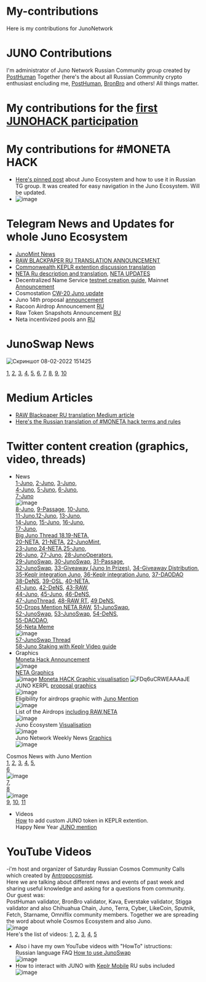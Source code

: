 # My-contributions
Here is my contributions for JunoNetwork
# JUNO Contributions
I'm administrator of Juno Network Russian Community group created by [PostHuman](https://github.com/Antropocosmist)
Together (here's the about all Russian Community crypto enthusiast encluding me, [PostHuman](https://github.com/Antropocosmist), [BronBro](https://github.com/CyberObiOne) and others! All things matter. 
# My contributions for the [first JUNOHACK participation](https://telegra.ph/My-contributions-for-Ru-Junø-Eco-10-09)
# My contributions for #MONETA HACK
- [Here's pinned post](https://t.me/juno_ru/2527) about Juno Ecosystem and how to use it in Russian TG group. 
 It was created for easy navigation in the Juno Ecosystem. Will be updated.
- ![image](https://user-images.githubusercontent.com/92199696/152983538-090cc3a7-573e-48b9-91ac-bbb1a7bf6cc6.png)
# Telegram News and Updates for whole Juno Ecosystem
- [JunoMint News](https://t.me/juno_ru/2624)
- [RAW BLACKPAPER RU TRANSLATION ANNOUNCEMENT](https://t.me/juno_ru/3638)
- [Commonwealth KEPLR extention discussion translation](https://t.me/juno_ru/2761)
- [NETA Ru description and translation](https://t.me/juno_ru/2541), [NETA UPDATES](https://t.me/juno_ru/3659)
- Decentralized Name Service [testnet creation guide](https://t.me/juno_ru/2899), Mainnet [Announcement](https://t.me/juno_ru/3346)
- Cosmostation [CW-20 Juno update](https://t.me/juno_ru/4590)
- Juno 14th proposal [announcement](https://t.me/juno_ru/4765)
- Racoon Airdrop Announcement [RU](https://t.me/juno_ru/4836)
- Raw Token Snapshots Announcement [RU](https://t.me/juno_ru/4906)
- Neta incentivized pools ann [RU](https://t.me/juno_ru/5043)
 # JunoSwap News 
![Скриншот 08-02-2022 151425](https://user-images.githubusercontent.com/92199696/152984920-8b59b050-8f78-45ab-b9c1-3ddce25a27c7.jpg)

[1](https://t.me/juno_ru/2964), [2](https://t.me/juno_ru/3052), [3](https://t.me/juno_ru/3129), [4](https://t.me/juno_ru/3258), [5](https://t.me/juno_ru/3290), [6](https://t.me/juno_ru/3291), [7](https://t.me/juno_ru/3299), [8](https://t.me/juno_ru/3320), [9](https://t.me/juno_ru/3512), [10](https://t.me/juno_ru/3694)
# Medium Articles 
- [RAW Blackpaper RU translation Medium article](https://link.medium.com/d8Q7dCEdcnb)
- [Here's the Russian translation of #MONETA hack terms and rules](https://medium.com/@Medniyy/moneta-hacks-открывая-инновации-на-совместимой-сети-смарт-контрактов-junø-9ac7426808be)
# Twitter content creation (graphics, video, threads) 
- News <br />
[1-Juno](https://twitter.com/CosmosEcosystem/status/1455079158367887361), [2-Juno](https://twitter.com/CosmosEcosystem/status/1455492127438393346), [3-Juno](https://twitter.com/CosmosEcosystem/status/1458874300157644805),<br />
[4-Juno](https://twitter.com/CosmosEcosystem/status/1459920533496213511), [5-Juno](https://twitter.com/CosmosEcosystem/status/1461659786974576642), [6-Juno](https://twitter.com/CosmosEcosystem/status/1461980409282052099),<br />
[7-Juno](https://twitter.com/CosmosEcosystem/status/1462797648902168578) <br /> ![image](https://user-images.githubusercontent.com/92199696/152990423-a84e434e-8a8d-4cdc-8593-877d51547ba4.png) <br />
[8-Juno](https://twitter.com/CosmosEcosystem/status/1463193302522642439), [9-Passage](https://twitter.com/CosmosEcosystem/status/1463527272040828928), [10-Juno](https://twitter.com/CosmosEcosystem/status/1465723356326596616), <br />
[11-Juno](https://twitter.com/CosmosEcosystem/status/1467568377937989647),[12-Juno](https://twitter.com/CosmosEcosystem/status/1467903056129970177), [13-Juno](https://twitter.com/CosmosEcosystem/status/1468245259721359366),<br />
[14-Juno](https://twitter.com/CosmosEcosystem/status/1468675998363365384), [15-Juno](https://twitter.com/CosmosEcosystem/status/1470078826847817734), [16-Juno](https://twitter.com/CosmosEcosystem/status/1470437897169948673),<br />
[17-Juno](https://twitter.com/CosmosEcosystem/status/1471163713700913154),<br /> [Big Juno Thread 18](https://twitter.com/CosmosEcosystem/status/1471393166356094976),[19-NETA](https://twitter.com/CosmosEcosystem/status/1471490472845602817),<br />
[20-NETA](https://twitter.com/CosmosEcosystem/status/1471764307163729920), [21-NETA](https://twitter.com/CosmosEcosystem/status/1472421110184562690), [22-JunoMint](https://twitter.com/CosmosEcosystem/status/1474294220840222720),<br />
[23-Juno](https://twitter.com/CosmosEcosystem/status/1475406175554482182),[24-NETA](https://twitter.com/NetaMoney/status/1476523072689684480),[25-Juno](https://twitter.com/CosmosEcosystem/status/1476788243706388480),<br />
[26-Juno](https://twitter.com/JunoNetwork/status/1477277769176334336), 
[27-Juno](https://twitter.com/CosmosEcosystem/status/1479834692664840195), [28-JunoOperators](https://twitter.com/CosmosEcosystem/status/1480935384792055812),<br />
[29-JunoSwap](https://twitter.com/CosmosEcosystem/status/1481263041413013505), [30-JunoSwap](https://twitter.com/CosmosEcosystem/status/1481979733080526852), [31-Passage](https://twitter.com/CosmosEcosystem/status/1481981563738988544),<br />
[32-JunoSwap](https://twitter.com/CosmosEcosystem/status/1482469781810855944), [33-Giveaway (Juno In Prizes)](https://twitter.com/CosmosEcosystem/status/1481643002955141128), [34-Giveaway Distribution](https://twitter.com/CosmosEcosystem/status/1482706723001540612),<br />
[35-Keplr integration Juno](https://twitter.com/CosmosEcosystem/status/1483069391973621761), [36-Keplr integration Juno](https://twitter.com/CosmosEcosystem/status/1483428031591067649), [37-DAODAO](https://twitter.com/CosmosEcosystem/status/1483458340730675207)<br />
[38-DeNS](https://twitter.com/CosmosEcosystem/status/1484220439274704896), [39-OSL](https://twitter.com/CosmosEcosystem/status/1484595748196990979), [40-NETA](https://twitter.com/CosmosEcosystem/status/1485302432653533191),<br />
[41-Juno](https://twitter.com/CosmosEcosystem/status/1485668922200363020), [42-DeNS](https://twitter.com/CosmosEcosystem/status/1485668910695395328), [43-RAW](https://twitter.com/Core1_official/status/1485733958251917312),<br />
[44-Juno](https://twitter.com/CosmosEcosystem/status/1486718267733381130), [45-Juno](https://twitter.com/CosmosEcosystem/status/1486721657888657409), [46-DeNS](https://twitter.com/CosmosEcosystem/status/1486725886372028418),<br />
[47-JunoThread](https://twitter.com/CosmosEcosystem/status/1486764766022537222), 
[48-RAW RT](https://twitter.com/junoswapdex/status/1487022328127098886), [49 DeNS](https://twitter.com/CosmosEcosystem/status/1487115127312850951),<br />
[50-Drops Mention NETA RAW](https://twitter.com/CosmosEcosystem/status/1487186455302656006), [51-JunoSwap](https://twitter.com/CosmosEcosystem/status/1487511056511807488),<br />
[52-JunoSwap](https://twitter.com/CosmosEcosystem/status/1487748487634685952), [53-JunoSwap](https://twitter.com/CosmosEcosystem/status/1487754296011763720), [54-DeNS](https://twitter.com/CosmosEcosystem/status/1488852348168507399),<br />
[55-DAODAO](https://twitter.com/CosmosEcosystem/status/1489277262457311232),<br /> [56-Neta Meme](https://twitter.com/CosmosEcosystem/status/1489590146316095492)<br />
![image](https://user-images.githubusercontent.com/92199696/152997770-fd4a296d-3cab-451f-8752-cd9e16926aa0.png) <br />
[57-JunoSwap Thread](https://twitter.com/CosmosEcosystem/status/1489877080917614593) <br /> [58-Juno Staking with Keplr Video guide](https://twitter.com/CosmosEcosystem/status/1493968066220380162) 
- Graphics <br />
[Moneta Hack Announcement](https://twitter.com/CosmosEcosystem/status/1457424400127508488) <br /> 
![image](https://user-images.githubusercontent.com/92199696/152988298-85410a9b-a4ee-48f7-9cba-3b3c3df3f3fc.png) <br />
[NETA Graphics](https://twitter.com/CosmosEcosystem/status/1474035587019587589) <br />
![image](https://user-images.githubusercontent.com/92199696/152992990-138df8d2-4534-4f26-ba17-442014419cf7.png)
[Moneta HACK Graphic visualisation](https://twitter.com/CosmosEcosystem/status/1457684726186233859)
![FDq6uCRWEAAAaJE](https://user-images.githubusercontent.com/92199696/152988575-ecefcfed-7945-45f9-a243-bcbbfd40d5ae.jpg) <br />
JUNO KERPL [proposal graphics](https://twitter.com/CosmosEcosystem/status/1480852667710771201)<br />
![image](https://user-images.githubusercontent.com/92199696/152994525-e87cf49d-4690-4391-b96b-bb94bb85313e.png)<br />
Eligibility for airdrops graphic with [Juno Mention](https://twitter.com/CosmosEcosystem/status/1480919846422564872)<br />
![image](https://user-images.githubusercontent.com/92199696/152994460-e7286b00-f755-4beb-b329-9266b629da6b.png)<br />
List of the Airdrops [including RAW,NETA](https://twitter.com/CosmosEcosystem/status/1484920494377902090)<br />
![image](https://user-images.githubusercontent.com/92199696/152998086-0b33ca97-8d41-425c-9d37-492f028c6dad.png)<br />
Juno Ecosystem [Visualisation](https://twitter.com/CosmosEcosystem/status/1492477747163275269)<br />
![image](https://user-images.githubusercontent.com/92199696/153711995-e060829a-5cf3-4cbc-9f6d-169d0f051749.png)<br />
Juno Network Weekly News [Graphics](https://twitter.com/CosmosEcosystem/status/1493599389457207306)<br/>
![image](https://user-images.githubusercontent.com/92199696/154087640-120468d7-33be-4c26-9349-63ea25452f28.png)<br/>



Cosmos News with Juno Mention <br /> [1](https://twitter.com/CosmosEcosystem/status/1459241853648347148), [2](https://twitter.com/CosmosEcosystem/status/1461720436841058318), [3](https://twitter.com/CosmosEcosystem/status/1464298546711175181), [4](https://twitter.com/CosmosEcosystem/status/1466853702355066892), [5](https://twitter.com/CosmosEcosystem/status/1469367168806567939), <br /> [6](https://twitter.com/CosmosEcosystem/status/1471901756569305097) <br /> 
![image](https://user-images.githubusercontent.com/92199696/152992547-5e3a935a-3418-4693-ac8e-c12ce546b0dc.png) <br /> 
[7](https://twitter.com/CosmosEcosystem/status/1474449617777565698),<br /> [8](https://twitter.com/CosmosEcosystem/status/1482022751695249412)<br /> 
![image](https://user-images.githubusercontent.com/92199696/152995220-c9546ca0-33ee-43c3-9509-b9409f459b7a.png)<br />
[9](https://twitter.com/CosmosEcosystem/status/1484649432050249735), [10](https://twitter.com/CosmosEcosystem/status/1487170430997876737), [11](https://twitter.com/CosmosEcosystem/status/1492208935415201792)


- Videos <br />
[How](https://twitter.com/CosmosEcosystem/status/1475492838603382791) to add custom JUNO token in KEPLR extention.<br /> 
Happy New Year [JUNO mention](https://twitter.com/CosmosEcosystem/status/1476619047705919492)<br /> 

# YouTube Videos
-i'm host and organizer of Saturday Russian Cosmos Community Calls which created by [Antropocosmist](https://github.com/Antropocosmist).<br /> 
Here we are talking about different news and events of past week and sharing useful knowledge and asking for a questions from community. <br /> 
Our guest was: <br /> 
PostHuman validator, BronBro validator, Kava, Everstake validator, Stigga validator and also Chihuahua Chain, Juno, Terra, Cyber, LikeCoin, Sputnik, Fetch, Starname, Omniflix community members. Together we are spreading the word about whole Cosmos Ecosystem and also Juno.<br />
![image](https://user-images.githubusercontent.com/92199696/153003020-3352a915-a50f-4b08-ac6c-c4f5ba0e17d1.png)<br />
Here's the list of videos:
[1](https://www.youtube.com/watch?v=-Vh11IKW2s8&t=6371s), [2](https://www.youtube.com/watch?v=hBahRIN9EZc&t=5885s), [3](https://www.youtube.com/watch?v=Xttxgoenpl4&t=1252s), [4](https://www.youtube.com/watch?v=LJ1UNcsNCOw&t=193s), [5](https://www.youtube.com/watch?v=8CkvX_2odvk)
 - Also i have my own YouTube videos with "HowTo" istructions:<br />
 Russian language FAQ [How to use JunoSwap](https://www.youtube.com/watch?v=4bL8m9mq1d4)<br />
 ![image](https://user-images.githubusercontent.com/92199696/153003798-2b81f236-7b14-4cf0-bd80-2cfd81a18f11.png)<br />
- How to interact with JUNO with [Keplr Mobile](https://www.youtube.com/watch?v=UrN_svxHaXI) RU subs included <br />
![image](https://user-images.githubusercontent.com/92199696/154334497-9808dc76-fd9b-409f-86a2-dee08f013fb8.png) <br />





